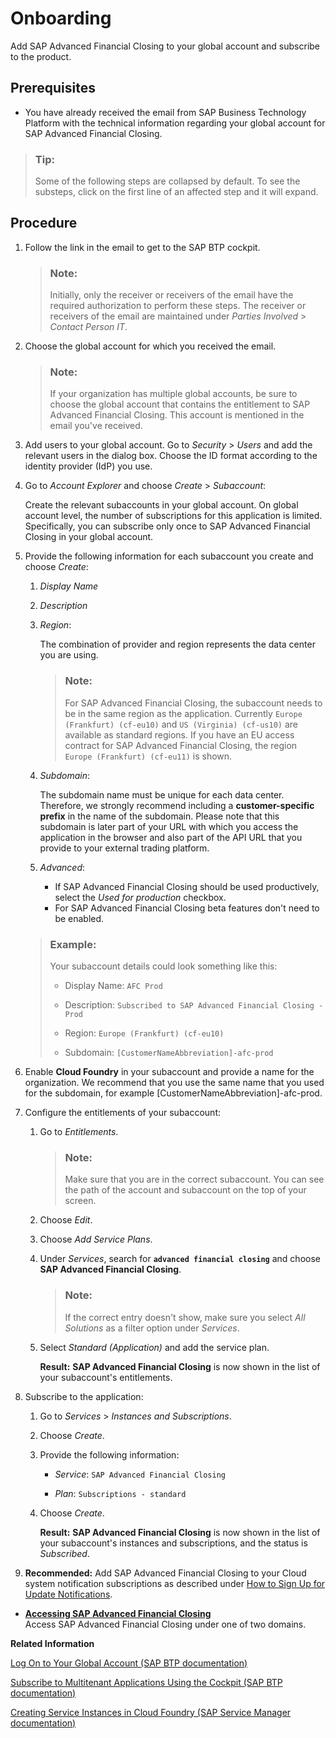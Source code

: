 <!-- loio1987953b694f4f80a63fab2d4e31f19d -->

# Onboarding

Add SAP Advanced Financial Closing to your global account and subscribe to the product.



<a name="loio1987953b694f4f80a63fab2d4e31f19d__prereq_rxp_5qb_l4b"/>

## Prerequisites

-   You have already received the email from SAP Business Technology Platform with the technical information regarding your global account for SAP Advanced Financial Closing.


> ### Tip:  
> Some of the following steps are collapsed by default. To see the substeps, click on the first line of an affected step and it will expand.



## Procedure

1.  Follow the link in the email to get to the SAP BTP cockpit.

    > ### Note:  
    > Initially, only the receiver or receivers of the email have the required authorization to perform these steps. The receiver or receivers of the email are maintained under *Parties Involved* \> *Contact Person IT*.

2.  Choose the global account for which you received the email.

    > ### Note:  
    > If your organization has multiple global accounts, be sure to choose the global account that contains the entitlement to SAP Advanced Financial Closing. This account is mentioned in the email you've received.

3.  Add users to your global account. Go to *Security* \> *Users* and add the relevant users in the dialog box. Choose the ID format according to the identity provider \(IdP\) you use.

4.  Go to *Account Explorer* and choose *Create* \> *Subaccount*:

    Create the relevant subaccounts in your global account. On global account level, the number of subscriptions for this application is limited. Specifically, you can subscribe only once to SAP Advanced Financial Closing in your global account.

5.  Provide the following information for each subaccount you create and choose *Create*:

    1.  *Display Name*

    2.  *Description*

    3.  *Region*:

        The combination of provider and region represents the data center you are using.

        > ### Note:  
        > For SAP Advanced Financial Closing, the subaccount needs to be in the same region as the application. Currently `Europe (Frankfurt) (cf-eu10)` and `US (Virginia) (cf-us10)` are available as standard regions. If you have an EU access contract for SAP Advanced Financial Closing, the region `Europe (Frankfurt) (cf-eu11)` is shown.

    4.  *Subdomain*:

        The subdomain name must be unique for each data center. Therefore, we strongly recommend including a **customer-specific prefix** in the name of the subdomain. Please note that this subdomain is later part of your URL with which you access the application in the browser and also part of the API URL that you provide to your external trading platform.

    5.  *Advanced*:

        -   If SAP Advanced Financial Closing should be used productively, select the *Used for production* checkbox.
        -   For SAP Advanced Financial Closing beta features don't need to be enabled.


    > ### Example:  
    > Your subaccount details could look something like this:
    > 
    > -   Display Name: `AFC Prod`
    > 
    > -   Description: `Subscribed to SAP Advanced Financial Closing - Prod`
    > 
    > -   Region: `Europe (Frankfurt) (cf-eu10)`
    > 
    > -   Subdomain: `[CustomerNameAbbreviation]-afc-prod`

6.  Enable **Cloud Foundry** in your subaccount and provide a name for the organization. We recommend that you use the same name that you used for the subdomain, for example \[CustomerNameAbbreviation\]-afc-prod.

7.  Configure the entitlements of your subaccount:

    1.  Go to *Entitlements*.

        > ### Note:  
        > Make sure that you are in the correct subaccount. You can see the path of the account and subaccount on the top of your screen.

    2.  Choose *Edit*.

    3.  Choose *Add Service Plans*.

    4.  Under *Services*, search for **`advanced financial closing`** and choose **SAP Advanced Financial Closing**.

        > ### Note:  
        > If the correct entry doesn't show, make sure you select *All Solutions* as a filter option under *Services*.

    5.  Select *Standard \(Application\)* and add the service plan.

        **Result:** **SAP Advanced Financial Closing** is now shown in the list of your subaccount's entitlements.


8.  Subscribe to the application:

    1.  Go to *Services* \> *Instances and Subscriptions*.

    2.  Choose *Create*.

    3.  Provide the following information:

        -   *Service*: `SAP Advanced Financial Closing`

        -   *Plan*: `Subscriptions - standard`


    4.  Choose *Create*.

        **Result:** **SAP Advanced Financial Closing** is now shown in the list of your subaccount's instances and subscriptions, and the status is *Subscribed*.


9.  **Recommended:** Add SAP Advanced Financial Closing to your Cloud system notification subscriptions as described under [How to Sign Up for Update Notifications](../Monitoring-and-Troubleshooting/how-to-sign-up-for-update-notifications-77c4077.md).


-   **[Accessing SAP Advanced Financial Closing](accessing-sap-advanced-financial-closing-92e81ed.md#loio92e81ed38757493ca89484bd99e21ab0 "Access SAP Advanced Financial
                                                  Closing under one of
		two domains.")**  
Access SAP Advanced Financial Closing under one of two domains.

**Related Information**  


[Log On to Your Global Account \(SAP BTP documentation\)](https://help.sap.com/docs/BTP/65de2977205c403bbc107264b8eccf4b/77be28886328492086ab07c003cb8d37.html)

[Subscribe to Multitenant Applications Using the Cockpit \(SAP BTP documentation\)](https://help.sap.com/docs/BTP/65de2977205c403bbc107264b8eccf4b/7a3e39622be14413b2a4df7c02ca1170.html)

[Creating Service Instances in Cloud Foundry \(SAP Service Manager documentation\)](https://help.sap.com/docs/SERVICEMANAGEMENT/09cc82baadc542a688176dce601398de/6d6846def3c443aa9f83d127353147ce.html)

